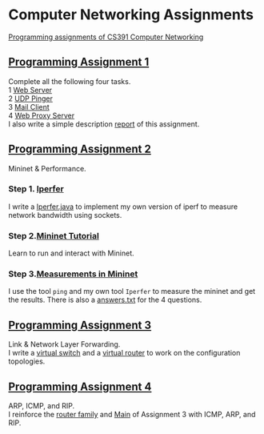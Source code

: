 # Computer Networking Assignments
[Programming assignments of CS391 Computer Networking](http://cs.sjtu.edu.cn/~yzhu/courses/comnet_18fall/)
## [Programming Assignment 1](https://github.com/louisja1/ComputerNetworkingAssignments/tree/master/Assignment%231)
Complete all the following four tasks. <br>
1 [Web Server](https://github.com/louisja1/ComputerNetworkingAssignments/tree/master/Assignment%231/WebServer) <br>
2 [UDP Pinger](https://github.com/louisja1/ComputerNetworkingAssignments/tree/master/Assignment%231/UDPPinger) <br>
3 [Mail Client](https://github.com/louisja1/ComputerNetworkingAssignments/tree/master/Assignment%231/MailClient) <br>
4 [Web Proxy Server](https://github.com/louisja1/ComputerNetworkingAssignments/tree/master/Assignment%231/WebProxyServer) <br>
I also write a simple description [report](https://github.com/louisja1/ComputerNetworkingAssignments/blob/master/Assignment%231/Report%231.pdf)  of this assignment.
## [Programming Assignment 2](https://github.com/louisja1/ComputerNetworkingAssignments/tree/master/Assignment%232)
Mininet & Performance. <br>
### Step 1.   [Iperfer](https://github.com/louisja1/ComputerNetworkingAssignments/tree/master/Assignment%232/Iperfer) <br>
I write a [Iperfer.java](https://github.com/louisja1/ComputerNetworkingAssignments/tree/master/Assignment%232/Iperfer/src/Iperfer.java) to implement my own version of iperf to measure network bandwidth using sockets.
### Step 2.[Mininet Tutorial](http://mininet.org/walkthrough/) <br>
Learn to run and interact with Mininet.
### Step 3.[Measurements in Mininet](https://github.com/louisja1/ComputerNetworkingAssignments/tree/master/Assignment%232/measurement/)
I use the tool `ping` and my own tool `Iperfer` to measure the mininet and get the results. There is also a [answers.txt](https://github.com/louisja1/ComputerNetworkingAssignments/tree/master/Assignment%232/measurement/answers.txt) for the 4 questions.
## [Programming Assignment 3](https://github.com/louisja1/ComputerNetworkingAssignments/tree/master/Assignment%233)
Link & Network Layer Forwarding. <br>
I write a [virtual switch](https://github.com/louisja1/ComputerNetworkingAssignments/blob/master/Assignment%233/progAssign2/src/edu/wisc/cs/sdn/vnet/sw/Switch.java) and a [virtual router](https://github.com/louisja1/ComputerNetworkingAssignments/blob/master/Assignment%233/progAssign2/src/edu/wisc/cs/sdn/vnet/rt/Router.java) to work on the configuration topologies.
## [Programming Assignment 4](https://github.com/louisja1/ComputerNetworkingAssignments/tree/master/Assignment%234)
ARP, ICMP, and RIP. <br>
I reinforce the [router family](https://github.com/louisja1/ComputerNetworkingAssignments/tree/master/Assignment%234/progAssign3/src/edu/wisc/cs/sdn/vnet/rt) and [Main](https://github.com/louisja1/ComputerNetworkingAssignments/blob/master/Assignment%234/progAssign3/src/edu/wisc/cs/sdn/vnet/Main.java)  of Assignment 3 with ICMP, ARP, and RIP.

